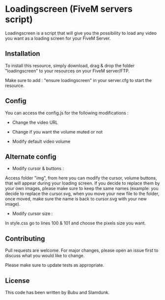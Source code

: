 # Loadingscreen (FiveM servers script)

Loadingscreen is a script that will give you the possibility to load any video you want as a loading screen for your FiveM Server.

## Installation

To install this resource, simply download, drag & drop the folder "loadingscreen" to your resources on your FiveM server/FTP.

Make sure to add : "ensure loadingscreen" in your server.cfg to start the resource.

## Config

You can access the config.js for the following modifications :

- Change the video URL

- Change if you want the volume muted or not

- Modify default video volume

## Alternate config

- Modify cursor & buttons :

Access folder "img", from here you can modify the cursor, volume buttons, that will appear during your loading screen. If you decide to replace them by your own images, please make sure to keep the same names (example: you decide to replace the cursor.svg, when you move your new file to the folder, once moved, make sure the name is back to cursor.svg with your new image).

- Modify cursor size :

In style.css go to lines 100 & 101 and choose the pixels size you want.

## Contributing
Pull requests are welcome. For major changes, please open an issue first to discuss what you would like to change.

Please make sure to update tests as appropriate.

## License
This code has been written by Bubu and Slamdunk.
